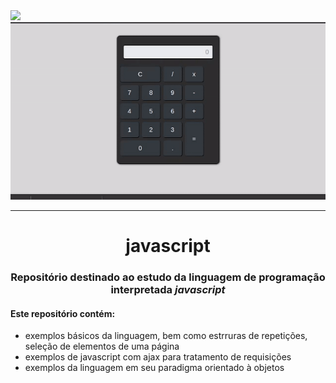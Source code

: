 <img src="gif1.gif">
<img src="gif2.gif">
<hr>
<h1 align="center"> javascript</h1>
<h3 align="center">Repositório destinado ao estudo da linguagem de programação interpretada <i> javascript </i></h3>

<h4>Este repositório contém:</h4>


- exemplos básicos da linguagem, bem como estrruras de repetições, seleção de elementos de uma página
- exemplos de javascript com ajax para tratamento de requisições
- exemplos da linguagem em seu paradigma orientado à objetos

